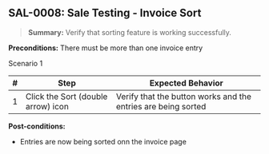 ## **SAL-0008:** Sale Testing - Invoice Sort  

> **Summary:** Verify that sorting feature is working successfully.  <br>

**Preconditions:** There must be more than one invoice entry  

Scenario 1 

 | \# | Step | Expected Behavior | 
 |----|------|-------------------| 
 |  1 |    Click the Sort (double arrow) icon  | Verify that the button works and the entries are being sorted   | 

**Post-conditions:**  

* Entries are now being sorted onn the invoice page
